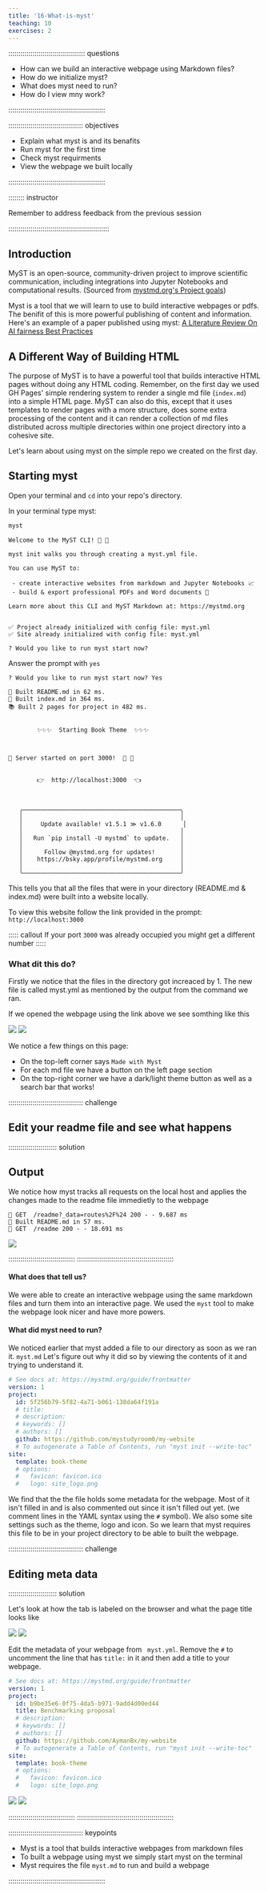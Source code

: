 ```yaml
---
title: '16-What-is-myst'
teaching: 10
exercises: 2
---
```


:::::::::::::::::::::::::::::::::::::: questions 

- How can we build an interactive webpage using Markdown files?
- How do we initialize myst?
- What does myst need to run?
- How do I view mny work?

::::::::::::::::::::::::::::::::::::::::::::::::

::::::::::::::::::::::::::::::::::::: objectives

- Explain what myst is and its benafits
- Run myst for the first time
- Check myst requirments
- View the webpage we built locally 

::::::::::::::::::::::::::::::::::::::::::::::::

:::::::: instructor

Remember to address feedback from the previous session

::::::::::::::::::::::::::::::::::::::::::::::::::

## Introduction

MyST is an open-source, community-driven project to improve scientific communication, including integrations into Jupyter Notebooks and computational results. (Sourced from [mystmd.org's Project goals](https://mystmd.org/guide#project-goals))

Myst is a tool that we will learn to use to build interactive webpages or pdfs. The benifit of this is more powerful publishing of content and information.
Here's an example of a paper published using myst: [A Literature Review On AI fairness Best Practices](https://ml4sts.com/fairml-bestpractices/)

## A Different Way of Building HTML
The purpose of MyST is to have a powerful tool that builds interactive HTML pages without doing any HTML coding.
Remember, on the first day we used GH Pages' simple rendering system to render a single md file (`index.md`) into a simple HTML page.
MyST can also do this, except that it uses templates to render pages with a more structure, does some extra processing of the content and it can render a collection of md files distributed across multiple directories within one project directory into a cohesive site.


Let's learn about using myst on the simple repo we created on the first day.

## Starting myst
Open your terminal and `cd` into your repo's directory.

In your terminal type myst:
```bash
myst
```
```
Welcome to the MyST CLI! 🎉 🚀

myst init walks you through creating a myst.yml file.

You can use MyST to:

 - create interactive websites from markdown and Jupyter Notebooks 📈
 - build & export professional PDFs and Word documents 📄

Learn more about this CLI and MyST Markdown at: https://mystmd.org


✅ Project already initialized with config file: myst.yml
✅ Site already initialized with config file: myst.yml

? Would you like to run myst start now? 
```
Answer the prompt with `yes`
```
? Would you like to run myst start now? Yes
```
```
📖 Built README.md in 62 ms.
📖 Built index.md in 364 ms.
📚 Built 2 pages for project in 482 ms.


        ✨✨✨  Starting Book Theme  ✨✨✨



🔌 Server started on port 3000!  🥳 🎉


        👉  http://localhost:3000  👈



   ╭────────────────────────────────────────────╮
   │                                            │
   │     Update available! v1.5.1 ≫ v1.6.0      │
   │                                            │
   │   Run `pip install -U mystmd` to update.   │
   │                                            │
   │      Follow @mystmd.org for updates!       │
   │    https://bsky.app/profile/mystmd.org     │
   │                                            │
   ╰────────────────────────────────────────────╯
   ```

This tells you that all the files that were in your directory (README.md & index.md) were built into a website locally.

To view this website follow the link provided in the prompt:
`http://localhost:3000`

::::: callout
If your port `3000` was already occupied you might get a different number
:::::


### What dit this do?
Firstly we notice that the files in the directory got increaced by 1. The new file is called myst.yml as mentioned by the output from the command we ran.

If we opened the webpage using the link above we see somthing like this

![](fig\myst_page.png)
![](fig\myst_page2.png)

We notice a few things on this page:
* On the top-left corner says `Made with Myst`
* For each md file we have a button on the left page section 
* On the top-right corner we have a dark/light theme button as well as a search bar that works!



::::::::::::::::::::::::::::::::::::: challenge 

## Edit your readme file and see what happens


:::::::::::::::::::::::: solution 

## Output
 
We notice how myst tracks all requests on the local host and applies the changes made to the readme file immedietly to the webpage
```output
💌 GET  /readme?_data=routes%2F%24 200 - - 9.687 ms
📖 Built README.md in 57 ms.
💌 GET  /readme 200 - - 18.691 ms
```

![](fig\myst_page3.png)

:::::::::::::::::::::::::::::::::
::::::::::::::::::::::::::::::::::::::::::::::::



#### What does that tell us?
We were able to create an interactive webpage using the same markdown files and turn them into an interactive page. We used the `myst` tool to make the webpage look nicer and have more powers.

#### What did myst need to run?
We noticed earlier that myst added a file to our directory as soon as we ran it. `myst.md`
Let's figure out why it did so by viewing the contents of it and trying to understand it.

```yaml
# See docs at: https://mystmd.org/guide/frontmatter
version: 1
project:
  id: 5f256b79-5f82-4a71-b061-138da64f191a
  # title:
  # description:
  # keywords: []
  # authors: []
  github: https://github.com/mystudyroom0/my-website
  # To autogenerate a Table of Contents, run "myst init --write-toc"
site:
  template: book-theme
  # options:
  #   favicon: favicon.ico
  #   logo: site_logo.png
  ```


We find that the the file holds some metadata for the webpage. Most of it isn't filled in and is also commented out since it isn't filled out yet. (we comment lines in the YAML syntax using the `#` symbol). We also some site settings such as the theme, logo and icon.
So we learn that myst requires this file to be in your project directory to be able to built the webpage.


::::::::::::::::::::::::::::::::::::: challenge 

## Editing meta data

:::::::::::::::::::::::: solution 

Let's look at how the tab is labeled on the browser and what the page title looks like 

![](fig\tab-label.png)
![](fig\webpage-title.png)

Edit the metadata of your webpage from ` myst.yml`. Remove the `#` to uncomment the line that has `title:` in it and then add a title to your webpage.

```yaml
# See docs at: https://mystmd.org/guide/frontmatter
version: 1
project:
  id: b9be35e6-0f75-4da5-b971-9add4d00ed44
  title: Benchmarking proposal
  # description:
  # keywords: []
  # authors: []
  github: https://github.com/AymanBx/my-website
  # To autogenerate a Table of Contents, run "myst init --write-toc"
site:
  template: book-theme
  # options:
  #   favicon: favicon.ico
  #   logo: site_logo.png
```

![](fig\tab-label-changed.png)
![](fig\webpage-title-changed.png)

:::::::::::::::::::::::::::::::::
::::::::::::::::::::::::::::::::::::::::::::::::

::::::::::::::::::::::::::::::::::::: keypoints 

- Myst is a tool that builds interactive webpages from markdown files 
- To built a webpage using myst we simply start myst on the terminal
- Myst requires the file `myst.md` to run and build a webpage

::::::::::::::::::::::::::::::::::::::::::::::::

 
